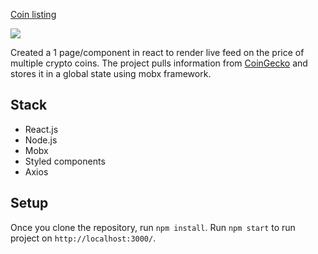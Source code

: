[Coin listing](https://crypto-listing.herokuapp.com/)

![](https://i.imgur.com/2Yf1HK2.png)

Created a 1 page/component in react to render live feed on the price of multiple crypto
coins. The project pulls information from [CoinGecko](https://www.coingecko.com/en/api) and stores it in a global state using mobx framework.

## Stack

- React.js
- Node.js
- Mobx
- Styled components
- Axios

## Setup

Once you clone the repository, run `npm install`.
Run `npm start` to run project on `http://localhost:3000/`.
